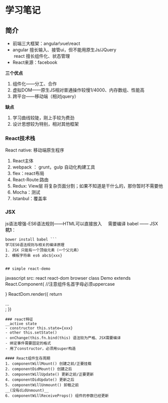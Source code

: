 # 学习笔记

## 简介
- 前端三大框架：angular\vue\react   
- angular 擅长输入、接管ui，但不能用原生Js/JQuery  
  react 擅长组件化、状态管理   
- React来源：facebook       

__三个优点__     
1. 组件化——分工、合作
2. 虚拟DOM——原生JS相对普通操作较慢1/4000、内存数组、性能高
3. 跨平台——移动端（相对jquery）   

__缺点__    
1. 学习曲线较陡，刚上手较为费劲
2. 设计思想较为特别，相对其他框架

### React技术栈
React native: 移动端原生程序
1. React主体<br>
2. webpack ： grunt，gulp 自动化构建工具<br>
3. flex：react布局<br>
4. React-Route:路由<br>
5. Redux: View层 将复杂页面分割；如果不知道是干什么的，那你暂时不需要他<br>
6. Mocha：测试<br>
7. Istanbul：覆盖率<br>

### JSX
js语法增强-ES6语法规则——HTML可以直接放入      
需要编译 babel —— JSX      
**坑1**：
```npm install Bower   
bower install babel ```    
学习ES6语法规则与相关的编译原理    
1. JSX 只能有一个顶级元素（一个父元素）
2. 模板字符串 es6 abc${xxx}    


## simple react-demo
```
javascript src: react react-dom browser
<scirpt type="text/babel">
class Demo extends React.Component{ //注意组件名首字母必须uppercase

}
ReactDom.render({
return <div>...</div>;
})
</script>
```
### react特征
__active state
- constructor this.state={xxx}
- other this.setState()
- onChange(this.fn.bind(this) 语法较为严格、JSX需要编译
- 绑定事件需要固定的格式
- 用了constructor，必须用super构造

#### React组件生存周期
1. componentWillMount() 创建之前/正要挂载
2. componentDidMount() 创建之后
3. componentWillUpdate() 更新之前/正要更新
4. componentDidUpdate() 更新之后
5. componentWillUnmount() 卸载之前  
__(没有didUnmount)__
6. componentWillReceiveProps() 组件的参数已经更新
